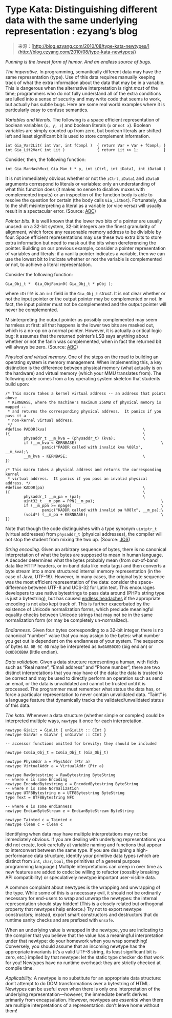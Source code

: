 <!--yml
category: 未分类
date: 2024-07-01 18:18:11
-->

# Type Kata: Distinguishing different data with the same underlying representation : ezyang’s blog

> 来源：[http://blog.ezyang.com/2010/08/type-kata-newtypes/](http://blog.ezyang.com/2010/08/type-kata-newtypes/)

*Punning is the lowest form of humor. And an endless source of bugs.*

*The imperative.* In programming, semantically different data may have the same representation (type). Use of this data requires manually keeping track of what the extra information about the data that may be in a variable. This is dangerous when the alternative interpretation is right *most* of the time; programmers who do not fully understand all of the extra conditions are lulled into a sense of security and may write code that seems to work, but actually has subtle bugs. Here are some real world examples where it is particularly easy to confuse semantics.

*Variables and literals.* The following is a space efficient representation of boolean variables (`x, y, z`) and boolean literals (`x` or `not x`). Boolean variables are simply counted up from zero, but boolean literals are shifted left and least significant bit is used to store complement information.

```
int Gia_Var2Lit( int Var, int fCompl )  { return Var + Var + fCompl; }
int Gia_Lit2Var( int Lit )              { return Lit >> 1;           }

```

Consider, then, the following function:

```
int Gia_ManHashMux( Gia_Man_t * p, int iCtrl, int iData1, int iData0 )

```

It is not immediately obvious whether or not the `iCtrl`, `iData1` and `iData0` arguments correspond to literals or variables: only an understanding of what this function does (it makes no sense to disallow muxes with complemented inputs) or an inspection of the function body is able to resolve the question for certain (the body calls `Gia_LitNot`). Fortunately, due to the shift misinterpreting a literal as a variable (or vice versa) will usually result in a spectacular error. (Source: [ABC](http://www.eecs.berkeley.edu/~alanmi/abc/))

*Pointer bits.* It is well known that the lower two bits of a pointer are usually unused: on a 32-bit system, 32-bit integers are the finest granularity of alignment, which force any reasonable memory address to be divisible by four. Space efficient representations may use these two extra bits to store extra information but need to mask out the bits when dereferencing the pointer. Building on our previous example, consider a pointer representation of variables and literals: if a vanilla pointer indicates a variable, then we can use the lowest bit to indicate whether or not the variable is complemented or not, to achieve a literal representation.

Consider the following function:

```
Gia_Obj_t *  Gia_ObjFanin0( Gia_Obj_t * pObj );

```

where `iDiff0` is an `int` field in the `Gia_Obj_t` struct. It is not clear whether or not the input pointer or the output pointer may be complemented or not. In fact, the input pointer must not be complemented and the output pointer will never be complemented.

Misinterpreting the output pointer as possibly complemented may seem harmless at first: all that happens is the lower two bits are masked out, which is a no-op on a normal pointer. However, it is actually a critical logic bug: it assumes that the returned pointer’s LSB says anything about whether or not the fanin was complemented, when in fact the returned bit will always be zero. (Source: [ABC](http://www.eecs.berkeley.edu/~alanmi/abc/))

*Physical and virtual memory.* One of the steps on the road to building an operating system is memory management. When implementing this, a key distinction is the difference between physical memory (what actually is on the hardware) and virtual memory (which your MMU translates from). The following code comes from a toy operating system skeleton that students build upon:

```
/* This macro takes a kernel virtual address -- an address that points above
 * KERNBASE, where the machine's maximum 256MB of physical memory is mapped --
 * and returns the corresponding physical address.  It panics if you pass it a
 * non-kernel virtual address.
 */
#define PADDR(kva)                                          \
({                                                          \
        physaddr_t __m_kva = (physaddr_t) (kva);            \
        if (__m_kva < KERNBASE)                                     \
                panic("PADDR called with invalid kva %08lx", __m_kva);\
        __m_kva - KERNBASE;                                 \
})

/* This macro takes a physical address and returns the corresponding kernel
 * virtual address.  It panics if you pass an invalid physical address. */
#define KADDR(pa)                                           \
({                                                          \
        physaddr_t __m_pa = (pa);                           \
        uint32_t __m_ppn = PPN(__m_pa);                             \
        if (__m_ppn >= npage)                                       \
                panic("KADDR called with invalid pa %08lx", __m_pa);\
        (void*) (__m_pa + KERNBASE);                                \
})

```

Note that though the code distinguishes with a type synonym `uintptr_t` (virtual addresses) from `physaddr_t` (physical addresses), the compiler will not stop the student from mixing the two up. (Source: [JOS](http://pdos.csail.mit.edu/6.828/2009/overview.html))

*String encoding.* Given an arbitrary sequence of bytes, there is no canonical interpretation of what the bytes are supposed to mean in human language. A decoder determines what the bytes probably mean (from out-of-band data like HTTP headers, or in-band data like meta tags) and then converts a byte stream into a more structured internal memory representation (in the case of Java, UTF-16). However, in many cases, the original byte sequence was the most efficient representation of the data: consider the space-difference between UTF-8 and UCS-32 for Latin text. This encourages developers to use native bytestrings to pass data around (PHP’s string type is just a bytestring), but has caused [endless headaches](http://en.wikipedia.org/wiki/Mojibake) if the appropriate encoding is not also kept track of. This is further exacerbated by the existence of Unicode normalization forms, which preclude meaningful equality checks between Unicode strings that may not be in the same normalization form (or may be completely un-normalized).

*Endianness.* Given four bytes corresponding to a 32-bit integer, there is no canonical “number” value that you may assign to the bytes: what number you get out is dependent on the endianness of your system. The sequence of bytes `0A 0B 0C 0D` may be interpreted as `0x0A0B0C0D` (big endian) or `0x0D0C0B0A` (little endian).

*Data validation.* Given a data structure representing a human, with fields such as “Real name”, “Email address” and “Phone number”, there are two distinct interpretations that you may have of the data: the data is trusted to be correct and may be used to directly perform an operation such as send an email, or the data is unvalidated and cannot be trusted until it is processed. The programmer must remember what status the data has, or force a particular representation to never contain unvalidated data. “Taint” is a language feature that dynamically tracks the validated/unvalidated status of this data.

*The kata.* Whenever a data structure (whether simple or complex) could be interpreted multiple ways, `newtype` it once for each interpretation.

```
newtype GiaLit = GiaLit { unGiaLit :: CInt }
newtype GiaVar = GiaVar { unGiaVar :: CInt }

-- accessor functions omitted for brevity; they should be included

newtype CoGia_Obj_t = CoGia_Obj_t (Gia_Obj_t)

newtype PhysAddr a = PhysAddr (Ptr a)
newtype VirtualAddr a = VirtualAddr (Ptr a)

newtype RawBytestring = RawBytestring ByteString
-- where e is some Encoding
newtype EncodedBytestring e = EncodedBytestring ByteString
-- where n is some Normalization
newtype UTF8Bytestring n = UTF8Bytestring ByteString
type Text = UTF8Bytestring NFC

-- where e is some endianness
newtype EndianByteStream e = EndianByteStream ByteString

newtype Tainted c = Tainted c
newtype Clean c = Clean c

```

Identifying when data may have multiple interpretations may not be immediately obvious. If you are dealing with underlying representations you did not create, look carefully at variable naming and functions that appear to interconvert between the same type. If you are designing a high-performance data structure, identify *your* primitive data types (which are distinct from `int`, `char`, `bool`, the primitives of a general purpose programming language.) Multiple interpretations can creep in over time as new features are added to code: be willing to refactor (possibly breaking API compatibility) or speculatively newtype important user-visible data.

A common complaint about newtypes is the wrapping and unwrapping of the type. While some of this is a necessary evil, it should not be ordinarily necessary for end-users to wrap and unwrap the newtypes: the internal representation should stay hidden! (This is a closely related but orthogonal property that newtypes help enforce.) Try not to export newtype constructors; instead, export smart constructors and destructors that do runtime sanity checks and are prefixed with `unsafe`.

When an underlying value is wrapped in the newtype, you are indicating to the compiler that you believe that the value has a meaningful interpretation under that newtype: do your homework when you wrap something! Conversely, you should assume that an incoming newtype has the appropriate invariants (it’s a valid UTF-8 string, its least significant bit is zero, etc.) implied by that newtype: let the static type checker do that work for you! Newtypes have no runtime overhead: they are strictly checked at compile time.

*Applicability.* A newtype is no substitute for an appropriate data structure: don’t attempt to do DOM transformations over a bytestring of HTML. Newtypes can be useful even when there is only one interpretation of the underlying representation—however, the immediate benefit derives primarily from encapsulation. However, newtypes are *essential* when there are multiple interpretations of a representation: don’t leave home without them!